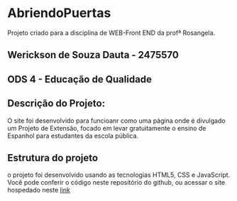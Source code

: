 # AbriendoPuertas
Projeto criado para a disciplina de WEB-Front END da profª Rosangela.

## Werickson de Souza Dauta - 2475570

## ODS 4 - Educação de Qualidade

## Descrição do Projeto:
O site foi desenvolvido para funcioanr como uma página onde é divulgado um Projeto de Extensão, focado em levar gratuitamente o ensino de Espanhol para estudantes da escola pública.

## Estrutura do projeto
o projeto foi desenvolvido usando as tecnologias HTML5, CSS e JavaScript. Você pode conferir o código neste repositório do github, ou acessar o site hospedado neste [link](#file:///C:/Users/Werickson/Documents/aaa/index.html)
